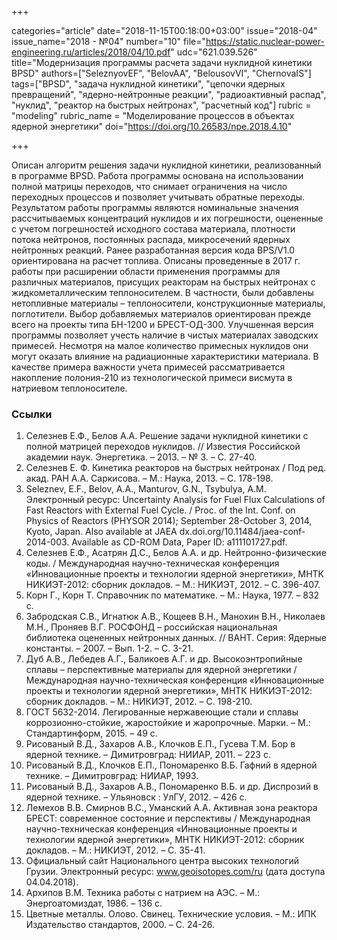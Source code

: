 +++

categories="article"
date="2018-11-15T00:18:00+03:00"
issue="2018-04"
issue_name="2018 - №04"
number="10"
file="https://static.nuclear-power-engineering.ru/articles/2018/04/10.pdf"
udc="621.039.526"
title="Модернизация программы расчета задачи нуклидной кинетики BPSD"
authors=["SeleznyovEF", "BelovAA", "BelousovVI", "ChernovaIS"]
tags=["BPSD", "задача нуклидной кинетики", "цепочки ядерных превращений", "ядерно-нейтронные реакции", "радиоактивный распад", "нуклид", "реактор на быстрых нейтронах", "расчетный код"]
rubric = "modeling"
rubric_name = "Моделирование процессов в объектах ядерной энергетики"
doi="https://doi.org/10.26583/npe.2018.4.10"

+++

Описан алгоритм решения задачи нуклидной кинетики, реализованный в программе BPSD. Работа программы основана на использовании полной матрицы переходов, что снимает ограничения на число переходных процессов и позволяет учитывать обратные переходы. Результатом работы программы являются номинальные значения рассчитываемых концентраций нуклидов и их погрешности, оцененные с учетом погрешностей исходного состава материала, плотности потока нейтронов, постоянных распада, микросечений ядерных нейтронных реакций. Ранее разработанная версия кода BPS/V1.0 ориентирована на расчет топлива. Описаны проведенные в 2017 г. работы при расширении области применения программы для различных материалов, присущих реакторам на быстрых нейтронах с жидкометаллическим теплоносителем. В частности, были добавлены нетопливные материалы – теплоносители, конструкционные материалы, поглотители. Выбор добавляемых материалов ориентирован прежде всего на проекты типа БН-1200 и БРЕСТ-ОД-300. Улучшенная версия программы позволяет учесть наличие в чистых материалах заводских примесей. Несмотря на малое количество примесных нуклидов они могут оказать влияние на радиационные характеристики материала. В качестве примера важности учета примесей рассматривается накопление полония-210 из технологической примеси висмута в натриевом теплоносителе.

### Ссылки

1. Селезнев Е.Ф., Белов А.А. Решение задачи нуклидной кинетики с полной матрицей переходов нуклидов. // Известия Российской академии наук. Энергетика. – 2013. – № 3. – С. 27-40.
2. Селезнев Е. Ф. Кинетика реакторов на быстрых нейтронах / Под ред. акад. РАН А.А. Саркисова. – М.: Наука, 2013. – С. 178-198.
3. Seleznev, Е.F., Belov, А.А., Manturov, G.N., Tsybulya, А.М. Электронный ресурс: Uncertainty Analysis for Fuel Flux Calculations of Fast Reactors with External Fuel Cycle. / Proc. of the Int. Conf. on Physics of Reactors (PHYSOR 2014); September 28-October 3, 2014, Kyoto, Japan. Also available at JAEA dx.doi.org/10.11484/jaea-conf-2014-003. Available as CD-ROM Data, Paper ID: a111101727.pdf.
4. Селезнев Е.Ф., Асатрян Д.С., Белов А.А. и др. Нейтронно-физические коды. / Международная научно-техническая конференция «Инновационные проекты и технологии ядерной энергетики», МНТК НИКИЭТ-2012: сборник докладов. – М.: НИКИЭТ, 2012. – С. 396-407.
5. Корн Г., Корн Т. Справочник по математике. – М.: Наука, 1977. – 832 с.
6. Забродская С.В., Игнатюк А.В., Кощеев В.Н., Манохин В.Н., Николаев М.Н., Проняев В.Г. РОСФОНД – российская национальная библиотека оцененных нейтронных данных. // ВАНТ. Серия: Ядерные константы. – 2007. – Вып. 1-2. – С. 3-21.
7. Дуб А.В., Лебедев А.Г., Баликоев А.Г. и др. Высокоэнтропийные сплавы – перспективные материалы для ядерной энергетики / Международная научно-техническая конференция «Инновационные проекты и технологии ядерной энергетики», МНТК НИКИЭТ-2012: сборник докладов. – М.: НИКИЭТ, 2012. – С. 198-210.
8. ГОСТ 5632-2014. Легированные нержавеющие стали и сплавы коррозионно-стойкие, жаростойкие и жаропрочные. Марки. – М.: Стандартинформ, 2015. – 49 с.
9. Рисованый В.Д., Захаров А.В., Клочков Е.П., Гусева Т.М. Бор в ядерной технике. – Димитровград: НИИАР, 2011. – 223 с.
10. Рисованый В.Д., Клочков Е.П., Пономаренко В.Б. Гафний в ядерной технике. – Димитровград: НИИАР, 1993.
11. Рисованый В.Д., Захаров А.В., Пономаренко В.Б. и др. Диспрозий в ядерной технике. – Ульяновск : УлГУ, 2012. – 426 с.
12. Лемехов В.В. Смирнов В.С., Уманский А.А. Активная зона реактора БРЕСТ: современное состояние и перспективы / Международная научно-техническая конференция «Инновационные проекты и технологии ядерной энергетики», МНТК НИКИЭТ-2012: сборник докладов. – М.: НИКИЭТ, 2012. – С. 35-41.
13. Официальный сайт Национального центра высоких технологий Грузии. Электронный ресурс: www.geoisotopes.com/ru (дата доступа 04.04.2018).
14. Архипов В.М. Техника работы с натрием на АЭС. – М.: Энергоатомиздат, 1986. – 136 с.
15. Цветные металлы. Олово. Свинец. Технические условия. – М.: ИПК Издательство стандартов, 2000. – С. 24-26.